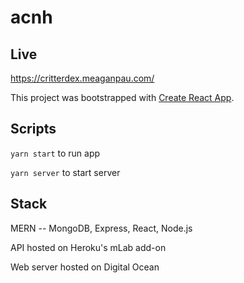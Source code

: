 # acnh

## Live
https://critterdex.meaganpau.com/

This project was bootstrapped with [Create React App](https://github.com/facebook/create-react-app).

## Scripts

`yarn start` to run app

`yarn server` to start server

## Stack

MERN -- MongoDB, Express, React, Node.js

API hosted on Heroku's mLab add-on

Web server hosted on Digital Ocean
